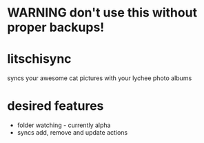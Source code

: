 # WARNING don't use this without proper backups!
# litschisync
syncs your awesome cat pictures with your lychee photo albums

# desired features
- folder watching - currently alpha
- syncs add, remove and update actions



